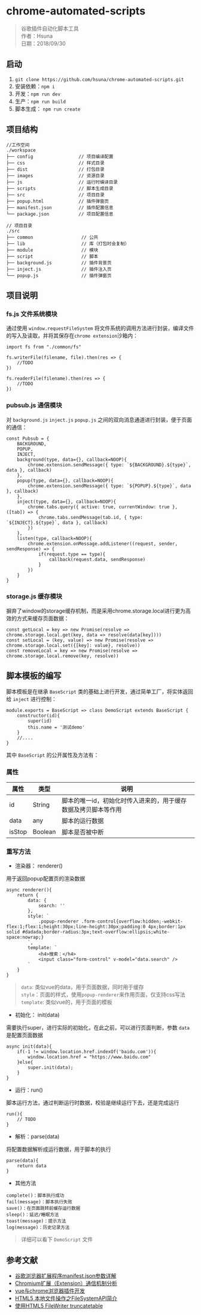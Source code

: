 # chrome-automated-scripts

> 谷歌插件自动化脚本工具<br/>
> 作者：Hsuna<br/>
> 日期：2018/09/30<br/>

## 启动

1.  `git clone https://github.com/hsuna/chrome-automated-scripts.git`
3.  安装依赖：`npm i`
4.  开发：`npm run dev`
5.  生产：`npm run build`
6.  脚本生成： `npm run create`

## 项目结构

```
//工作空间
./workspace
├── config                 // 项目编译配置
├── css                    // 样式目录
├── dist                   // 打包目录
├── images                 // 资源目录
├── js                     // 运行时编译目录
├── scripts                // 脚本生成目录
├── src                    // 项目目录
├── popup.html             // 插件弹窗页
├── manifest.json          // 插件配置信息
└── package.json           // 项目配置信息

// 项目目录         
./src                         
├── common                  // 公共
├── lib                     // 库（打包时会复制）
├── module                  // 模块
├── script                  // 脚本
├── background.js           // 插件背景页
├── inject.js               // 插件注入页
└── popup.js                // 插件弹窗页
```

## 项目说明

### fs.js 文件系统模块

通过使用 `window.requestFileSystem` 将文件系统的调用方法进行封装，编译文件的写入及读取，并将其保存在`chrome extension`沙箱内：

```
import fs from "./common/fs"

fs.writerFile(filename, file).then(res => {
    //TODO
})

fs.readerFile(filename).then(res => {
    //TODO
})
```

### pubsub.js 通信模块

对 `background.js` `inject.js` `popup.js` 之间的双向消息通道进行封装，便于页面的通信：

```
const Pubsub = {
    BACKGROUND,
    POPUP,
    INJECT,
    background(type, data={}, callback=NOOP){
        chrome.extension.sendMessage({ type: `${BACKGROUND}.${type}`, data }, callback)
    },
    popup(type, data={}, callback=NOOP){
        chrome.extension.sendMessage({ type: `${POPUP}.${type}`, data }, callback)
    },
    inject(type, data={}, callback=NOOP){
        chrome.tabs.query({ active: true, currentWindow: true }, ([tab]) => {
            chrome.tabs.sendMessage(tab.id, { type: `${INJECT}.${type}`, data }, callback)
        })
    },
    listen(type, callback=NOOP){
        chrome.extension.onMessage.addListener((request, sender, sendResponse) => {
            if(request.type == type){
                callback(request.data, sendResponse)
            }
        })
    }
}
```

### storage.js 缓存模块

摒弃了window的storage缓存机制，而是采用chrome.storage.local进行更为高效的方式来缓存页面数据：


```
const getLocal = key => new Promise(resolve => chrome.storage.local.get(key, data => resolve(data[key])))
const setLocal = (key, value) => new Promise(resolve => chrome.storage.local.set({[key]: value}, resolve))
const removeLocal = key => new Promise(resolve => chrome.storage.local.remove(key, resolve))
```

## 脚本模板的编写

脚本模板是在继承 `BaseScript` 类的基础上进行开发，通过简单工厂，将实体返回给 `inject` 进行控制：

```
module.exports = BaseScript => class DemoScript extends BaseScript {
    constructor(id){
        super(id)
        this.name = '测试demo'
    }
    //....
}
```
其中 `BaseScript` 的公开属性及方法有：

### 属性

| 属性 | 类型 | 说明 |
|--|--|--|
| id | String | 脚本的唯一id，初始化时传入进来的，用于缓存数据及拷贝脚本等作用 |
| data | any | 脚本的运行数据 |
| isStop | Boolean | 脚本是否被中断 |

### 重写方法

* 渲染器： renderer()

用于返回popup配置页的渲染数据

```
async renderer(){
    return {
        data: {
            search: ''
        },
        style: `
            .popup-renderer .form-control{overflow:hidden;-webkit-flex:1;flex:1;height:30px;line-height:30px;padding:0 4px;border:1px solid #dadada;border-radius:3px;text-overflow:ellipsis;white-space:nowrap;}
        `,
        template: `
            <h4>搜索：</h4>
            <input class="form-control" v-model="data.search" />
        `
    }
}
```

> `data`: 类似vue的data，用于页面数据，同时用于缓存<br/>
> `style`：页面的样式，使用`popup-renderer`来作用页面，仅支持css写法<br/>
> `template`: 类似vue的，用于页面的模板<br/>

* 初始化： init(data)

需要执行super，进行实际的初始化，在此之前，可以进行页面判断，参数 `data` 是配置页面数据

```
async init(data){
    if(-1 != window.location.href.indexOf('baidu.com')){
        window.location.href = "https://www.baidu.com"
    }else{
        super.init(data);
    }
}
```

* 运行：run()

脚本运行方法，通过判断运行时数据，校验是继续运行下去，还是完成运行

```
run(){
    // TODO
}
```

* 解析：parse(data)

将配置数据解析成运行数据，用于脚本的执行

```
parse(data){
    return data
}
```

* 其他方法

```
complete()：脚本执行成功
fail(message)：脚本执行失败
save()：在页面跳转前缓存运行数据
sleep()：延迟/睡眠方法
toast(message)：提示方法
log(message)：历史记录方法
```

> 详细可以看下 `DemoScript` 文件

## 参考文献

* [ 谷歌浏览器扩展程序manifest.json参数详解 ](https://www.cnblogs.com/GoCircle/p/9332836.html)
* [ Chromium扩展（Extension）通信机制分析 ](https://blog.csdn.net/luoshengyang/article/details/52519089)
* [ vue与chrome浏览器插件开发 ](http://ju.outofmemory.cn/entry/349592)
* [ HTML5 本地文件操作之FileSystemAPI简介 ](https://www.cnblogs.com/tianma3798/p/6439258.html)
*  [使用HTML5 FileWriter truncatetable](http://www.itdaan.com/blog/2011/07/22/193e5a9f5d8785dbbe9d60e08c437c1c.html)